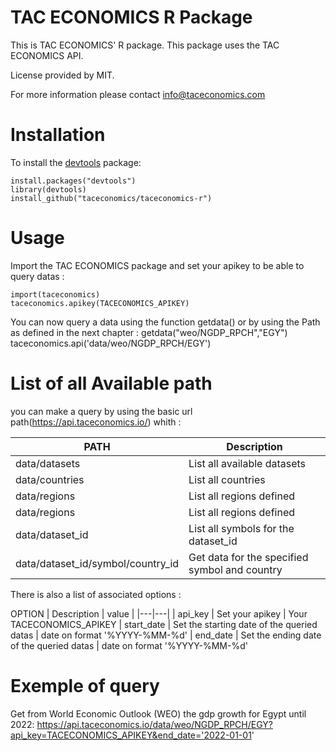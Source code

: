 # TAC ECONOMICS R Package

This is TAC ECONOMICS' R package. This package uses the TAC ECONOMICS API.

License provided by MIT.

For more information please contact info@taceconomics.com

# Installation

To install the [devtools](https://cran.r-project.org/package=devtools) package:

    install.packages("devtools")
    library(devtools)
    install_github("taceconomics/taceconomics-r")
	

# Usage

Import the TAC ECONOMICS package and set your apikey to be able to query datas :

	import(taceconomics)
	taceconomics.apikey(TACECONOMICS_APIKEY)
	
You can now query a data using the function getdata() or by using the Path as defined in the next chapter :
	getdata("weo/NGDP_RPCH","EGY")
	taceconomics.api('data/weo/NGDP_RPCH/EGY')

	
# List of all Available path 

you can make a query by using the basic url path(https://api.taceconomics.io/) whith :

PATH | Description |
|---|---|
| data/datasets | List all available datasets |
| data/countries | List all countries |
| data/regions | List all regions defined |
| data/regions | List all regions defined |
| data/dataset_id | List all symbols for the dataset_id |
| data/dataset_id/symbol/country_id | Get data for the specified symbol and country |

There is also a list of associated options :

OPTION | Description | value | 
|---|---|
| api_key | Set your apikey | Your TACECONOMICS_APIKEY
| start_date | Set the starting date of the queried datas | date on format '%YYYY-%MM-%d'
| end_date | Set the ending date of the queried datas | date on format '%YYYY-%MM-%d'


# Exemple of query

Get from World Economic Outlook (WEO) the gdp growth for Egypt until 2022:
	https://api.taceconomics.io/data/weo/NGDP_RPCH/EGY?api_key=TACECONOMICS_APIKEY&end_date='2022-01-01'






